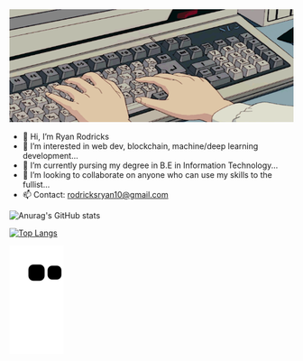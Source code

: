 <img src="./animated.gif" alt="My Project GIF" width="700" height="200">

- 👋 Hi, I’m Ryan Rodricks
- 👀 I’m interested in web dev, blockchain, machine/deep learning development...
- 🌱 I’m currently pursing my degree in B.E in Information Technology...
- 💞️ I’m looking to collaborate on anyone who can use my skills to the fullist...
- 📫 Contact: rodricksryan10@gmail.com

![Anurag's GitHub stats](https://github-readme-stats.vercel.app/api?username=ryan10projects&show_icons=true&theme=dark)

[![Top Langs](https://github-readme-stats.vercel.app/api/top-langs/?username=ryan10projects&exclude_repo=https://github.com/ryan10projects/Ecommerce_PWA_Integration,https://github.com/ryan10projects/ecomm,https://github.com/ryan10projects/ecommerce-template&layout=compact&hide=javascript,html,php,css)](https://github.com/anuraghazra/github-readme-stats)

<!---
ryan10projects/ryan10projects is a ✨ special ✨ repository because its `README.md` (this file) appears on your GitHub profile.
You can click the Preview link to take a look at your changes.
--->

![snake_gif](https://github.com/ryan10projects/ryan10projects/blob/output/github-contribution-grid-snake.svg)
